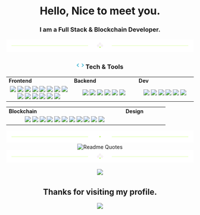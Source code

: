 <h1 align="center">
  Hello, Nice to meet you.
</h1>
<h3 align="center">
  I am a Full Stack & Blockchain Developer.
</h3>
<div align="center">
  <img src="https://github.com/alexsrebernic/alexsrebernic/blob/main/divider1.png" alt="divider"/>
</div> 

<h3 align="center"><img src="https://github.com/alexsrebernic/alexsrebernic/blob/main/code.gif" height="20"/> Tech & Tools</h3>

<div align="center" style="witdh:100%"> 
  <table>
    <tr>
      <td valign="center" width="100px"><b>Frontend<b></td>
      <td valign="center" width="100px"><b>Backend<b></td>
      <td valign="center" width="100px"><b>Dev<b></td>
    </tr>
    <tr>
      <td valign="center" align="center" width="300px">
        <img src="https://img.shields.io/badge/HTML-purple" /> 
        <img src="https://img.shields.io/badge/React-purple" /> 
        <img src="https://img.shields.io/badge/CSS-purple" />
        <img src="https://img.shields.io/badge/JavaScript-purple" /> 
        <img src="https://img.shields.io/badge/TypeScript-purple" />
        <img src="https://img.shields.io/badge/Vue-purple" /> 
        <img src="https://img.shields.io/badge/Bootstrap-purple" /> 
        <img src="https://img.shields.io/badge/Tailwind-purple" /> 
        <img src="https://img.shields.io/badge/Next-purple" /> 
        <img src="https://img.shields.io/badge/Nuxt-purple" /> 
        <img src="https://img.shields.io/badge/Astro.js-purple" /> 
        <img src="https://img.shields.io/badge/Redux-purple" /> 
        <img src="https://img.shields.io/badge/Webpack-purple" /> 
        <img src="https://img.shields.io/badge/Chart.js-purple" />
      </td>      
      <td valign="center" align="center" width="300px">
        <img src="https://img.shields.io/badge/Python-purple" /> 
        <img src="https://img.shields.io/badge/Selenium-purple" />        
        <img src="https://img.shields.io/badge/BeautifulSoup-purple" /> 
        <img src="https://img.shields.io/badge/PHP-purple" /> 
        <img src="https://img.shields.io/badge/Node.js-purple" /> 
        <img src="https://img.shields.io/badge/Express-purple" /> 
      </td>
      <td valign="center" align="center" width="300px">
        <img src="https://img.shields.io/badge/AWS-purple" /> 
        <img src="https://img.shields.io/badge/Firebase-purple" /> 
        <img src="https://img.shields.io/badge/CI/CD-purple" /> 
        <img src="https://img.shields.io/badge/Docker-purple" /> 
        <img src="https://img.shields.io/badge/MongoDB-purple" /> 
        <img src="https://img.shields.io/badge/PostgreSQL-purple" /> 
      </td>
    </tr>
  </table>
  
 <table>
    <tr>
      <td valign="center" width="100px"><b>Blockchain<b></td>
      <td valign="center" width="100px"><b>Design<b></td>
    </tr>
    <tr>
      <td valign="center" align="center" width="300px">
        <img src="https://img.shields.io/badge/Web3.js-purple" /> 
        <img src="https://img.shields.io/badge/Solidity-purple" /> 
        <img src="https://img.shields.io/badge/Ethers.js-purple" /> 
        <img src="https://img.shields.io/badge/Solana-purple" /> 
        <img src="https://img.shields.io/badge/Smart Contract-purple" /> 
        <img src="https://img.shields.io/badge/Bitcoin-purple" />
        <img src="https://img.shields.io/badge/Ethereum-purple" />
        <img src="https://img.shields.io/badge/Defi-purple" />
        <img src="https://img.shields.io/badge/Uniswap-purple" />
        <img src="https://img.shields.io/badge/EVM-purple" />
        <img src="https://img.shields.io/badge/Chainlink-purple" />
      </td>
    </tr>
  </table>
</div>

<div align="center">
  <img src="https://github.com/alexsrebernic/alexsrebernic/blob/main/divider2.png" alt="divider"/>
</div> 
<div align="center">
  <img src="https://quotes-github-readme.vercel.app/api?type=horizontal&theme=catppuccin_mocha" alt="Readme Quotes"/>
</div> 
<div align="center">
  <img src="https://github.com/alexsrebernic/alexsrebernic/blob/main/divider1.png" alt="divider"/>
</div> 

   
<p align = "center">
  <img src = "https://github-readme-streak-stats.herokuapp.com?user=alexsrebernic&theme=tokyonight&hide_border=true&include_all_commits=true&line_height=27">
</p>

<h2 align="center"> Thanks for visiting my profile. </h2>
<p align="center">
  <img src="https://capsule-render.vercel.app/api?type=waving&color=gradient&height=65&section=footer"/>
</p>

